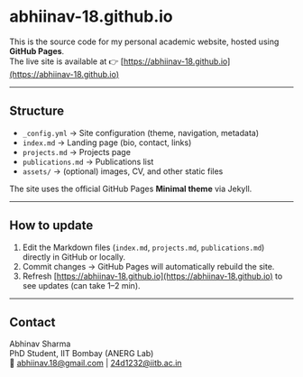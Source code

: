 # abhiinav-18.github.io

This is the source code for my personal academic website, hosted using **GitHub Pages**.  
The live site is available at 👉 [https://abhiinav-18.github.io](https://abhiinav-18.github.io)

---

## Structure

- `_config.yml` → Site configuration (theme, navigation, metadata)  
- `index.md` → Landing page (bio, contact, links)  
- `projects.md` → Projects page  
- `publications.md` → Publications list  
- `assets/` → (optional) images, CV, and other static files  

The site uses the official GitHub Pages **Minimal theme** via Jekyll.

---

## How to update

1. Edit the Markdown files (`index.md`, `projects.md`, `publications.md`) directly in GitHub or locally.
2. Commit changes → GitHub Pages will automatically rebuild the site.
3. Refresh [https://abhiinav-18.github.io](https://abhiinav-18.github.io) to see updates (can take 1–2 min).

---

## Contact

Abhinav Sharma  
PhD Student, IIT Bombay (ANERG Lab)  
📧 abhiinav.18@gmail.com | 24d1232@iitb.ac.in  
